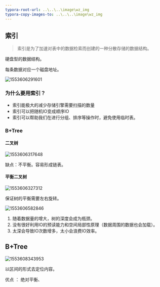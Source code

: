 ```yaml
---
typora-root-url: ..\..\..\image\wz_img
typora-copy-images-to: ..\..\..\image\wz_img
---
```


## 索引

> 索引是为了加速对表中的数据检索而创建的一种分散存储的数据结构。

硬盘型的数据结构。

每条数据对应一个磁盘地址。

![1553606291601](/1553606291601.png)

### 为什么要用索引？

- 索引能极大的减少存储引擎需要扫描的数量
- 索引可以把随机IO变成顺序IO
- 索引可以帮助我们在进行分组、排序等操作时，避免使用临时表。

### B+Tree

#### 二叉树

![1553606317648](/1553606317648.png)

缺点：不平衡。容易形成链表。

#### 平衡二叉树

![1553606327312](/1553606327312.png)

保证树的平衡需要左右旋转。

![1553606582846](/1553606582846.png)

1. 随着数据量的增大，树的深度会成为瓶颈。
2. 没有很好利用IO的预读能力和空间局部性原理（数据周围的数据也会加载）。
3. 太深会导致IO次数增多，太小会浪费IO效率。

## B+Tree

![1553608343953](/1553608343953.png)

以区间的形式去定位内容。

优点 ： 绝对平衡、



